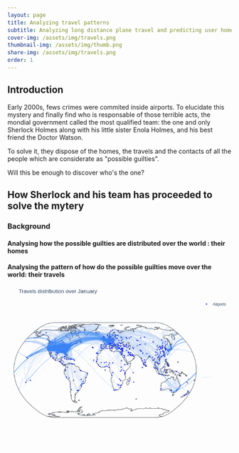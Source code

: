 ```yaml
---
layout: page
title: Analyzing travel patterns
subtitle: Analyzing long distance plane travel and predicting user home area based on their long distance travels
cover-img: /assets/img/travels.png
thumbnail-img: /assets/img/thumb.png
share-img: /assets/img/travels.png
order: 1
---
```


## Introduction
Early 2000s, fews crimes were commited inside airports. To elucidate this mystery and finally find who is responsable of those terrible acts, the mondial government called the most qualified team: the one and only Sherlock Holmes along with his little sister Enola Holmes, and his best friend the Doctor Watson.

To solve it, they dispose of the homes, the travels and the contacts of all the people which are considerate as "possible guilties".

Will this be enough to discover who's the one?


## How Sherlock and his team has proceeded to solve the mytery

### Background
#### Analysing how the possible guilties are distributed over the world : their homes


#### Analysing the pattern of how do the possible guilties move over the world: their travels

![Alt Text](assets/img/animated-2.gif)


